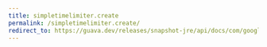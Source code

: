 ```yaml
---
title: simpletimelimiter.create
permalink: /simpletimelimiter.create/
redirect_to: https://guava.dev/releases/snapshot-jre/api/docs/com/google/common/util/concurrent/SimpleTimeLimiter.html#create-java.util.concurrent.ExecutorService-
---
```

